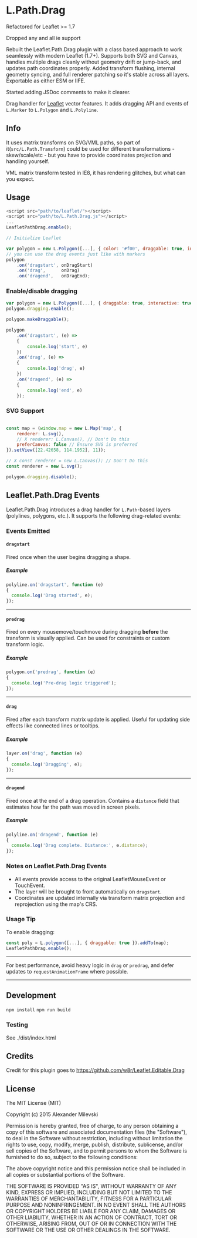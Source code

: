 # L.Path.Drag

Refactored for Leaflet >= 1.7

Dropped any and all ie support

Rebuilt the Leaflet.Path.Drag plugin with a class based approach to work seamlessly with modern Leaflet (1.7+). Supports both SVG and Canvas, handles multiple drags cleanly without geometry drift or jump-back, and updates path coordinates properly. Added transform flushing, internal geometry syncing, and full renderer patching so it's stable across all layers. Exportable as either ESM or IIFE. 

Started adding JSDoc comments to make it clearer.

Drag handler for [Leaflet](https://github.com/leaflet/leaflet) vector features.
It adds dragging API and events of `L.Marker` to `L.Polygon` and `L.Polyline`.

## Info

It uses matrix transforms on SVG/VML paths, so part of it(`src/L.Path.Transform`) could be used for different transformations - skew/scale/etc - but you have to provide coordinates projection and handling yourself.

VML matrix transform tested in IE8, it has rendering glitches, but what can you expect.

## Usage

```javascript
<script src="path/to/leaflet/"></script>
<script src="path/to/L.Path.Drag.js"></script>
...
LeafletPathDrag.enable();

// Initialize Leaflet

var polygon = new L.Polygon([...], { color: '#f00', draggable: true, interactive: true }).addTo(map);
// you can use the drag events just like with markers
polygon
    .on('dragstart', onDragStart)
    .on('drag',      onDrag)
    .on('dragend',   onDragEnd);
```

### Enable/disable dragging

```javascript
var polygon = new L.Polygon([...], { draggable: true, interactive: true }).addTo(map);
polygon.dragging.enable();

polygon.makeDraggable();

polygon
    .on('dragstart', (e) => 
    {
        console.log('start', e)
    })
    .on('drag', (e) => 
    {
        console.log('drag', e)
    })
    .on('dragend', (e) =>
    {
        console.log('end', e)
    });
```

### SVG Support
```JavaScript

const map = (window.map = new L.Map('map', {
    renderer: L.svg(),
    // X renderer: L.Canvas(), // Don't Do this
    preferCanvas: false // Ensure SVG is preferred
}).setView([22.42658, 114.1952], 11));

// X const renderer = new L.Canvas(); // Don't Do this
const renderer = new L.svg();
```

```javascript
polygon.dragging.disable();
```

## Leaflet.Path.Drag Events

Leaflet.Path.Drag introduces a drag handler for `L.Path`-based layers (polylines, polygons, etc.). It supports the following drag-related events:

### Events Emitted

#### `dragstart`

Fired once when the user begins dragging a shape.

##### Example

```javascript
polyline.on('dragstart', function (e)
{
  console.log('Drag started', e);
});
```

---

#### `predrag`

Fired on every mousemove/touchmove during dragging **before** the transform is visually applied. Can be used for constraints or custom transform logic.

##### Example

```javascript
polygon.on('predrag', function (e)
{
  console.log('Pre-drag logic triggered');
});
```

---

#### `drag`

Fired after each transform matrix update is applied. Useful for updating side effects like connected lines or tooltips.

##### Example

```javascript
layer.on('drag', function (e)
{
  console.log('Dragging', e);
});
```

---

#### `dragend`

Fired once at the end of a drag operation. Contains a `distance` field that estimates how far the path was moved in screen pixels.

##### Example

```javascript
polyline.on('dragend', function (e)
{
  console.log('Drag complete. Distance:', e.distance);
});
```

### Notes on Leaflet.Path.Drag Events

* All events provide access to the original LeafletMouseEvent or TouchEvent.
* The layer will be brought to front automatically on `dragstart`.
* Coordinates are updated internally via transform matrix projection and reprojection using the map's CRS.

### Usage Tip

To enable dragging:

```javascript
const poly = L.polygon([...], { draggable: true }).addTo(map);
LeafletPathDrag.enable();
```

---

For best performance, avoid heavy logic in `drag` or `predrag`, and defer updates to `requestAnimationFrame` where possible.

---

## Development
```npm install```
```npm run build```

### Testing
See ./dist/index.html

## Credits

Credit for this plugin goes to https://github.com/w8r/Leaflet.Editable.Drag


## License

The MIT License (MIT)

Copyright (c) 2015 Alexander Milevski

Permission is hereby granted, free of charge, to any person obtaining a copy of this software and associated documentation files (the "Software"), to deal in the Software without restriction, including without limitation the rights to use, copy, modify, merge, publish, distribute, sublicense, and/or sell copies of the Software, and to permit persons to whom the Software is furnished to do so, subject to the following conditions:

The above copyright notice and this permission notice shall be included in all copies or substantial portions of the Software.

THE SOFTWARE IS PROVIDED "AS IS", WITHOUT WARRANTY OF ANY KIND, EXPRESS OR IMPLIED, INCLUDING BUT NOT LIMITED TO THE WARRANTIES OF MERCHANTABILITY, FITNESS FOR A PARTICULAR PURPOSE AND NONINFRINGEMENT. IN NO EVENT SHALL THE AUTHORS OR COPYRIGHT HOLDERS BE LIABLE FOR ANY CLAIM, DAMAGES OR OTHER LIABILITY, WHETHER IN AN ACTION OF CONTRACT, TORT OR OTHERWISE, ARISING FROM, OUT OF OR IN CONNECTION WITH THE SOFTWARE OR THE USE OR OTHER DEALINGS IN THE SOFTWARE.
